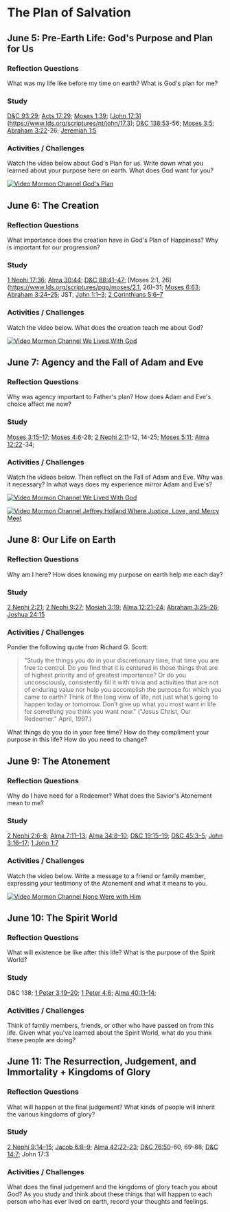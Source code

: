 # The Plan of Salvation

## June 5: Pre-Earth Life: God's Purpose and Plan for Us

### Reflection Questions

What was my life like before my time on earth? What is God's plan for me?

### Study

[D&C 93:29](https://www.lds.org/scriptures/dc-testament/dc/93.29); [Acts 17:29](https://www.lds.org/scriptures/nt/acts/17.29); [Moses 1:39](https://www.lds.org/scriptures/pgp/moses/1.39); [[John 17:3](https://www.lds.org/scriptures/nt/john/17.3)](https://www.lds.org/scriptures/nt/john/17.3); [D&C 138:53](https://www.lds.org/scriptures/dc-testament/dc/138.53)-56; [Moses 3:5](https://www.lds.org/scriptures/pgp/moses/3.5); [Abraham 3:22](https://www.lds.org/scriptures/pgp/abr/3.22)-26; [Jeremiah 1:5](https://www.lds.org/scriptures/ot/jer/1.5)

### Activities / Challenges

Watch the video below about God's Plan for us. Write down what you learned about your purpose here on earth. What does God want for you?

[![Video Mormon Channel God's Plan](https://img.youtube.com/vi/9MiF_HKoFr4/0.jpg)](https://www.youtube.com/watch?v=9MiF_HKoFr4)

## June 6: The Creation

### Reflection Questions

What importance does the creation have in God's Plan of Happiness? Why is important for our progression?

### Study

[1 Nephi 17:36](https://www.lds.org/scriptures/bofm/1-ne/17.36); [Alma 30:44](https://www.lds.org/scriptures/bofm/alma/30.44); [D&C 88:41–47](https://www.lds.org/scriptures/dc-testament/dc/88.41-47); [Moses 2:1, 26](https://www.lds.org/scriptures/pgp/moses/2.1, 26)–31; [Moses 6:63](https://www.lds.org/scriptures/pgp/moses/6.63); [Abraham 3:24–25](https://www.lds.org/scriptures/pgp/abr/3.24-25); JST, [John 1:1–3](https://www.lds.org/scriptures/nt/john/1.1-3); [2 Corinthians 5:6–7](https://www.lds.org/scriptures/nt/2-cor/5.6-7)

### Activities / Challenges

Watch the video below. What does the creation teach me about God? 

[![Video Mormon Channel We Lived With God](https://img.youtube.com/vi/JR8qIrJcJh4/0.jpg)](https://www.youtube.com/watch?v=JR8qIrJcJh4)

## June 7: Agency and the Fall of Adam and Eve

### Reflection Questions

Why was agency important to Father's plan? How does Adam and Eve's choice affect me now? 

### Study

[Moses 3:15–17](https://www.lds.org/scriptures/pgp/moses/3.15-17); [Moses 4:6](https://www.lds.org/scriptures/pgp/moses/4.6)-28; [2 Nephi 2:11](https://www.lds.org/scriptures/bofm/2-ne/2.11)-12, 14-25; [Moses 5:11](https://www.lds.org/scriptures/pgp/moses/5.11); [Alma 12:22](https://www.lds.org/scriptures/bofm/alma/12.22)-34;

### Activities / Challenges

Watch the videos below. Then reflect on the Fall of Adam and Eve. Why was it necessary? In what ways does my experience mirror Adam and Eve's?

[![Video Mormon Channel We Lived With God](https://img.youtube.com/vi/UJKsHqEXXsI/0.jpg)](https://www.youtube.com/watch?v=UJKsHqEXXsI)

[![Video Mormon Channel Jeffrey Holland Where Justice, Love, and Mercy Meet](https://img.youtube.com/vi/neDaRXAh7a4/0.jpg)](https://youtu.be/neDaRXAh7a4?t=6m31s)

## June 8: Our Life on Earth

### Reflection Questions

Why am I here? How does knowing my purpose on earth help me each day?

### Study

[2 Nephi 2:21](https://www.lds.org/scriptures/bofm/2-ne/2.21); [2 Nephi 9:27](https://www.lds.org/scriptures/bofm/2-ne/9.27); [Mosiah 3:19](https://www.lds.org/scriptures/bofm/mosiah/3.19); [Alma 12:21–24](https://www.lds.org/scriptures/bofm/alma/12.21-24); [Abraham 3:25–26](https://www.lds.org/scriptures/pgp/abr/3.25-26); [Joshua 24:15](https://www.lds.org/scriptures/ot/josh/24.15)

### Activities / Challenges

Ponder the following quote from Richard G. Scott:

>"Study the things you do in your discretionary time, that time you are free to control. Do you find that it is centered in those things that are of highest priority and of greatest importance? Or do you unconsciously, consistently fill it with trivia and activities that are not of enduring value nor help you accomplish the purpose for which you came to earth? Think of the long view of life, not just what’s going to happen today or tomorrow. Don’t give up what you most want in life for something you think you want now." ("Jesus Christ, Our Redeemer." April, 1997.)

What things do you do in your free time? How do they compliment your purpose in this life? How do you need to change?

## June 9: The Atonement

### Reflection Questions

Why do I have need for a Redeemer? What does the Savior's Atonement mean to me?

### Study

[2 Nephi 2:6–8](https://www.lds.org/scriptures/bofm/2-ne/2.6-8); [Alma 7:11–13](https://www.lds.org/scriptures/bofm/alma/7.11-13); [Alma 34:8–10](https://www.lds.org/scriptures/bofm/alma/34.8-10); [D&C 19:15–19](https://www.lds.org/scriptures/dc-testament/dc/19.15-19); [D&C 45:3–5](https://www.lds.org/scriptures/dc-testament/dc/45.3-5); [John 3:16–17](https://www.lds.org/scriptures/nt/john/3.16-17); [1 John 1:7](https://www.lds.org/scriptures/nt/1-jn/1.7)

### Activities / Challenges

Watch the video below. Write a message to a friend or family member, expressing your testimony of the Atonement and what it means to you.

[![Video Mormon Channel None Were with Him](https://img.youtube.com/vi/EpFhS0dAduc/0.jpg)](https://youtu.be/EpFhS0dAduc)

## June 10: The Spirit World

### Reflection Questions

What will existence be like after this life? What is the purpose of the Spirit World?

### Study

D&C 138; [1 Peter 3:19–20](https://www.lds.org/scriptures/nt/1-pet/3.19-20); [1 Peter 4:6](https://www.lds.org/scriptures/nt/1-pet/4.6); [Alma 40:11–14](https://www.lds.org/scriptures/bofm/alma/40.11-14);

### Activities / Challenges

Think of family members, friends, or other who have passed on from this life. Given what you've learned about the Spirit World, what do you think these people are doing?

## June 11: The Resurrection, Judgement, and Immortality + Kingdoms of Glory 

### Reflection Questions

What will happen at the final judgement? What kinds of people will inherit the various kingdoms of glory?

### Study

[2 Nephi 9:14–15](https://www.lds.org/scriptures/bofm/2-ne/9.14-15); [Jacob 6:8–9](https://www.lds.org/scriptures/bofm/jacob/6.8-9); [Alma 42:22–23](https://www.lds.org/scriptures/bofm/alma/42.22-23); [D&C 76:50](https://www.lds.org/scriptures/dc-testament/dc/76.50)-60, 69-88; [D&C 14:7](https://www.lds.org/scriptures/dc-testament/dc/14.7); John 17:3

### Activities / Challenges

What does the final judgement and the kingdoms of glory teach you about God? As you study and think about these things that will happen to each person who has ever lived on earth, record your thoughts and feelings.

